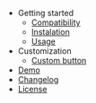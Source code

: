 - Getting started
  - [Compatibility](compatibility.md)
  - [Instalation](instalation.md)
  - [Usage](usage.md)
- Customization
  - [Custom button](custom-buttons.md)
- [Demo](demo.md)
- [Changelog](CHANGELOG.md)
- [License](LICENSE.md)

